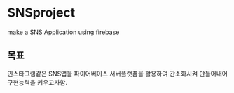 # SNSproject
make a SNS Application using firebase
<h2>목표</h2>
인스타그램같은 SNS앱을 파이어베이스 서버플랫폼을 활용하여 간소화시켜 만들어내어 구현능력을 키우고자함.
